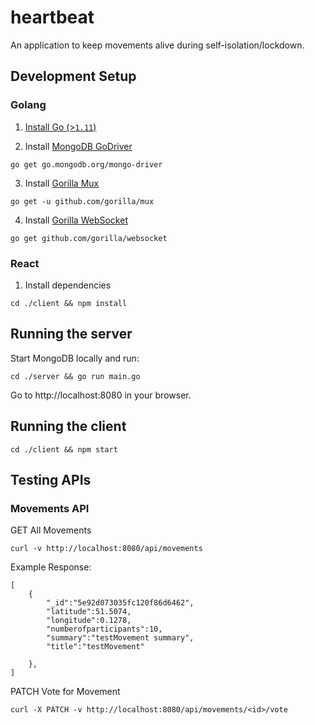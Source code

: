 # heartbeat
An application to keep movements alive during self-isolation/lockdown.
## Development Setup
### Golang
1. [Install Go (>`1.11`)](https://golang.org/doc/install)

2. Install [MongoDB GoDriver](https://github.com/mongodb/mongo-go-driver)
```
go get go.mongodb.org/mongo-driver
```

3. Install [Gorilla Mux](https://github.com/gorilla/mux)
```
go get -u github.com/gorilla/mux
```

4. Install [Gorilla WebSocket](https://github.com/gorilla/websocket)
```
go get github.com/gorilla/websocket
```

### React
1. Install dependencies
```
cd ./client && npm install
```

## Running the server
Start MongoDB locally and run:
```
cd ./server && go run main.go
```

Go to http://localhost:8080 in your browser.

## Running the client
```cd ./client && npm start```

## Testing APIs
### Movements API
GET All Movements
```
curl -v http://localhost:8080/api/movements
```

Example Response:

```
[
    {
        "_id":"5e92d073035fc120f86d6462",
        "latitude":51.5074,
        "longitude":0.1278,
        "numberofparticipants":10,
        "summary":"testMovement summary",
        "title":"testMovement"

    },
]
```

PATCH Vote for Movement
```
curl -X PATCH -v http://localhost:8080/api/movements/<id>/vote
```
